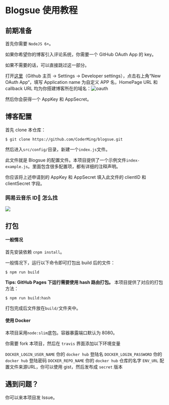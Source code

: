 # Blogsue 使用教程

## 前期准备

首先你需要 `NodeJS 6+`。

如果你希望你的博客引入评论系统，你需要一个 GitHub OAuth App 的 key。

如果不需要的话，可以直接跳过这一部分。

打开[这里](https://github.com/settings/developers)（Github 主页 -> Settings -> Developer settings），点击右上角“New OAuth App“，填写 Application name 为自定义 APP 名，HomePage URL 和 callback URL 均为你搭建博客所在的域名：![oauth](assets/oauth.png)

然后你会获得一个 AppKey 和 AppSecret。

## 博客配置

首先 clone 本仓库：

```
$ git clone https://github.com/CoderMing/blogsue.git
```

然后进入`src/config/`目录，新建一个`index.js`文件。

此文件就是 Blogsue 的配置文件。本项目提供了一个示例文件`index-example.js`。里面包含很多配置项，都有详细的注释声明。

你应该将上述申请到的 AppKey 和 AppSecret 填入此文件的 clientID 和 clientSecret 字段。

### 网易云音乐 ID 怎么找

![](./assets/netease-music.png)

## 打包

#### 一般情况

首先安装依赖 `cnpm install`。

一般情况下，运行以下命令即可打包出 build 后的文件：

```
$ npm run build
```

**Tips: GitHub Pages 下运行需要使用 hash 路由打包。** 本项目提供了对应的打包方法：

```
$ npm run build:hash
```

打包完成后文件放在`build/`文件夹中。

#### 使用 Docker

本项目采用`node:slim`底包。容器暴露端口默认为 8080。

你需要 fork 本项目，然后在 `travis` 界面添加以下环境变量

`DOCKER_LOGIN_USER_NAME` 你的 `docker hub` 登陆名
`DOCKER_LOGIN_PASSWORD` 你的 `docker hub` 登陆密码
`DOCKER_REPO_NAME` 你的 `docker hub` 仓库的名字
`ENV_URL` 配置文件来源URL，你可以使用 gist，然后发布成 `secret` 版本

## 遇到问题？

你可以来本项目发 Issue。
